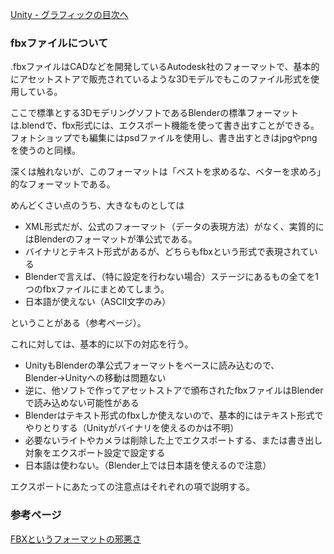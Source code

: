 [Unity - グラフィックの目次へ](./../index.md)

### fbxファイルについて

.fbxファイルはCADなどを開発しているAutodesk社のフォーマットで、基本的にアセットストアで販売されているような3Dモデルでもこのファイル形式を使用している。

ここで標準とする3DモデリングソフトであるBlenderの標準フォーマットは.blendで、fbx形式には、エクスポート機能を使って書き出すことができる。フォトショップでも編集にはpsdファイルを使用し、書き出すときはjpgやpngを使うのと同様。

深くは触れないが、このフォーマットは「ベストを求めるな、ベターを求めろ」的なフォーマットである。

めんどくさい点のうち、大きなものとしては

- XML形式だが、公式のフォーマット（データの表現方法）がなく、実質的にはBlenderのフォーマットが準公式である。
- バイナリとテキスト形式があるが、どちらもfbxという形式で表現されている
- Blenderで言えば、（特に設定を行わない場合）ステージにあるもの全てを1つのfbxファイルにまとめてしまう。
- 日本語が使えない（ASCII文字のみ）

ということがある（参考ページ）。

これに対しては、基本的に以下の対応を行う。

- UnityもBlenderの準公式フォーマットをベースに読み込むので、Blender→Unityへの移動は問題ない
- 逆に、他ソフトで作ってアセットストアで頒布されたfbxファイルはBlenderで読み込めない可能性がある
- Blenderはテキスト形式のfbxしか使えないので、基本的にはテキスト形式でやりとりする（Unityがバイナリを使えるのかは不明）
- 必要ないライトやカメラは削除した上でエクスポートする、または書き出し対象をエクスポート設定で設定する
- 日本語は使わない。（Blender上では日本語を使えるので注意）

エクスポートにあたっての注意点はそれぞれの項で説明する。

### 参考ページ

[FBXというフォーマットの邪悪さ](https://scrapbox.io/keroxp/FBX%E3%81%A8%E3%81%84%E3%81%86%E3%83%95%E3%82%A9%E3%83%BC%E3%83%9E%E3%83%83%E3%83%88%E3%81%AE%E9%82%AA%E6%82%AA%E3%81%95)